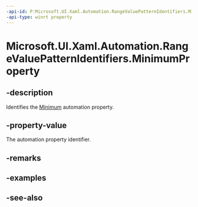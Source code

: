 ```yaml
---
-api-id: P:Microsoft.UI.Xaml.Automation.RangeValuePatternIdentifiers.MinimumProperty
-api-type: winrt property
---
```


<!-- Property syntax
public Windows.UI.Xaml.Automation.AutomationProperty MinimumProperty { get; }
-->

# Microsoft.UI.Xaml.Automation.RangeValuePatternIdentifiers.MinimumProperty

## -description
Identifies the [Minimum](../microsoft.ui.xaml.automation.provider/irangevalueprovider_minimum.md) automation property.

## -property-value
The automation property identifier.

## -remarks

## -examples

## -see-also
